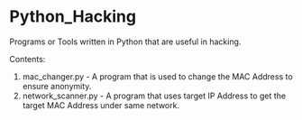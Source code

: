 # Python_Hacking

Programs or Tools written in Python that are useful in hacking.

Contents:
   1. mac_changer.py - A program that is used to change the MAC Address to ensure anonymity.
   2. network_scanner.py - A program that uses target IP Address to get the target MAC Address under same network.
